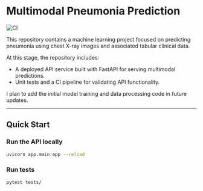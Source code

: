 # Multimodal Pneumonia Prediction

![CI](https://github.com/doug0x2a/mit-cv-project/actions/workflows/ci.yml/badge.svg)

This repository contains a machine learning project focused on predicting pneumonia using chest X-ray images and associated tabular clinical data.

At this stage, the repository includes:
- A deployed API service built with FastAPI for serving multimodal predictions.
- Unit tests and a CI pipeline for validating API functionality.

I plan to add the initial model training and data processing code in future updates.

---

## Quick Start

### Run the API locally
```bash
uvicorn app.main:app --reload
```

### Run tests
```bash
pytest tests/
```


